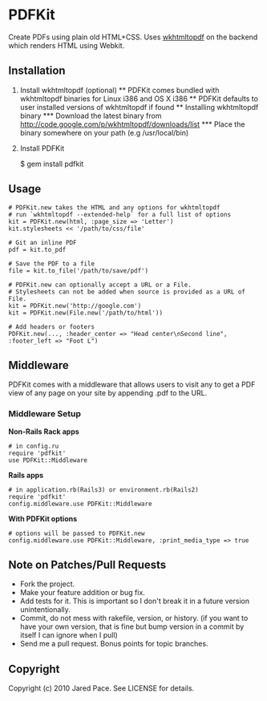 # PDFKit

Create PDFs using plain old HTML+CSS. Uses [wkhtmltopdf](http://github.com/antialize/wkhtmltopdf) on the backend which renders HTML using Webkit.

## Installation

1. Install wkhtmltopdf (optional)
** PDFKit comes bundled with wkhtmltopdf binaries for Linux i386 and OS X i386
** PDFKit defaults to user installed versions of wkhtmltopdf if found
** Installing wkhtmltopdf binary
*** Download the latest binary from http://code.google.com/p/wkhtmltopdf/downloads/list
*** Place the binary somewhere on your path (e.g /usr/local/bin)
2. Install PDFKit

    $ gem install pdfkit
   
## Usage
    
    # PDFKit.new takes the HTML and any options for wkhtmltopdf
    # run `wkhtmltopdf --extended-help` for a full list of options
    kit = PDFKit.new(html, :page_size => 'Letter')
    kit.stylesheets << '/path/to/css/file'
    
    # Git an inline PDF
    pdf = kit.to_pdf
    
    # Save the PDF to a file
    file = kit.to_file('/path/to/save/pdf')
    
    # PDFKit.new can optionally accept a URL or a File.
    # Stylesheets can not be added when source is provided as a URL of File.
    kit = PDFKit.new('http://google.com')
    kit = PDFKit.new(File.new('/path/to/html'))

    # Add headers or footers
    PDFKit.new(..., :header_center => "Head center\nSecond line", :footer_left => "Foot L")
   
## Middleware

PDFKit comes with a middleware that allows users to visit any to get a PDF view of any page on your site by appending .pdf to the URL.

### Middleware Setup

**Non-Rails Rack apps**
   
    # in config.ru
    require 'pdfkit'
    use PDFKit::Middleware
    
**Rails apps**

    # in application.rb(Rails3) or environment.rb(Rails2)
    require 'pdfkit'
    config.middleware.use PDFKit::Middleware
    
**With PDFKit options**

    # options will be passed to PDFKit.new
    config.middleware.use PDFKit::Middleware, :print_media_type => true


## Note on Patches/Pull Requests
 
* Fork the project.
* Make your feature addition or bug fix.
* Add tests for it. This is important so I don't break it in a
  future version unintentionally.
* Commit, do not mess with rakefile, version, or history.
  (if you want to have your own version, that is fine but bump version in a commit by itself I can ignore when I pull)
* Send me a pull request. Bonus points for topic branches.

## Copyright

Copyright (c) 2010 Jared Pace. See LICENSE for details.
